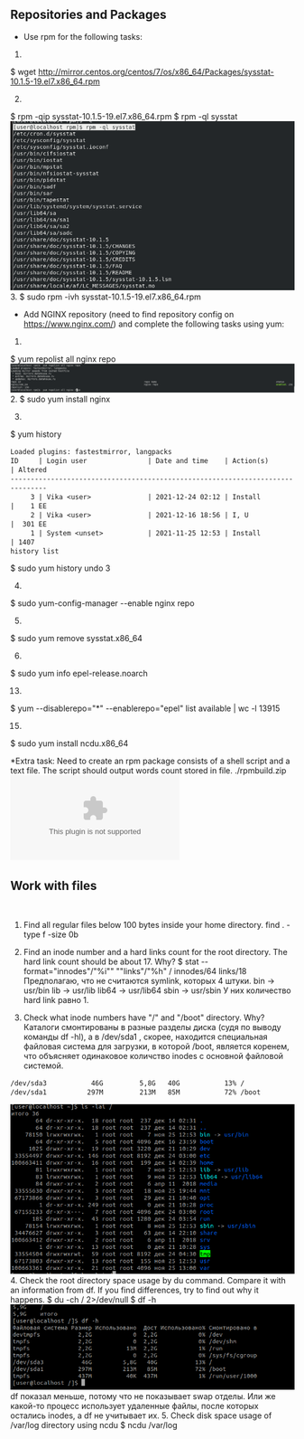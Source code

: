 ## Repositories and Packages

- Use rpm for the following tasks:
1. 
$ wget http://mirror.centos.org/centos/7/os/x86_64/Packages/sysstat-10.1.5-19.el7.x86_64.rpm

2. 
$ rpm -qip sysstat-10.1.5-19.el7.x86_64.rpm
$ rpm -ql sysstat
 ![image](./images/wget_info.png)
3.
$ sudo rpm -ivh sysstat-10.1.5-19.el7.x86_64.rpm


- Add NGINX repository (need to find repository config on https://www.nginx.com/) and complete the following tasks using yum:
1.
$ yum repolist all nginx repo
 ![image](./images/nginx_repo.png)
2. 
$ sudo yum install nginx
 
3.
$ yum history 

```
Loaded plugins: fastestmirror, langpacks
ID     | Login user               | Date and time    | Action(s)      | Altered
-------------------------------------------------------------------------------
     3 | Vika <user>              | 2021-12-24 02:12 | Install        |    1 EE
     2 | Vika <user>              | 2021-12-16 18:56 | I, U           |  301 EE
     1 | System <unset>           | 2021-11-25 12:53 | Install        | 1407   
history list
```
$ sudo yum history undo 3

4. 
$ sudo yum-config-manager --enable nginx repo
 
5.
$ sudo yum remove sysstat.x86_64 

6. 
$ sudo yum info epel-release.noarch 

13. 
$ yum --disablerepo="*" --enablerepo="epel" list available  | wc -l
13915

15.
$  sudo yum install ncdu.x86_64
 
*Extra task:
    Need to create an rpm package consists of a shell script and a text file. The script should output words count stored in file.
  ./rpmbuild.zip ![link](https://github.com/wwwvikas123/epm_learning/raw/chapter_7/rpmbuild.zip)

## Work with files
​
1. Find all regular files below 100 bytes inside your home directory.
find . -type f -size 0b
2. Find an inode number and a hard links count for the root directory. The hard link count should be about 17. Why?
$ stat --format="innodes"/"%i""  ""links"/"%h" /
innodes/64  links/18
Предполагаю, что не считаются symlink, которых 4 штуки. 
bin -> usr/bin
lib -> usr/lib
lib64 -> usr/lib64
sbin -> usr/sbin 
У них количество hard link равно 1.

3. Check what inode numbers have "/" and "/boot" directory. Why?
Каталоги смонтированы в разные разделы диска (судя по выводу команды df -hl), а в /dev/sda1 , скорее, находится специальная файловая система для загрузки, в которой /boot, является коренем, что объясняет одинаковое количство inodes с основной файловой системой.
```
/dev/sda3           46G         5,8G   40G           13% /
/dev/sda1          297M         213M   85M           72% /boot
```
 ![image](./images/links.png)
4. Check the root directory space usage by du command. Compare it with an information from df. If you find differences, try to find out why it happens.
$ du -ch / 2>/dev/null
$ df -h
 ![image](./images/du.png)
df показал меньше, потому что не показывает swap отделы. Или же какой-то процесс использует удаленные файлы, после которых остались inodes, а df не учитывает их.
5. Check disk space usage of /var/log directory using ncdu
$ ncdu  /var/log
